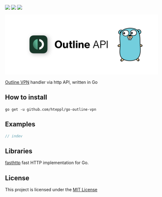 [![](https://img.shields.io/badge/Go-00ADD8?&style=for-the-badge&logo=go&logoColor=white)]() [![](https://img.shields.io/badge/Outline-31B390?&style=for-the-badge&logoColor=white)]() [![](https://img.shields.io/badge/MIT%20License-98C610?&style=for-the-badge&logoColor=white)]()

![](./assets/logo.png)

[Outline VPN](https://getoutline.org) handler via http API, written in Go

## How to install

`go get -u github.com/hteppl/go-outline-vpn`

## Examples

```go
// indev
```

## Libraries

[fasthttp](https://github.com/valyala/fasthttp) fast HTTP implementation for Go.

## License

This project is licensed under the [MIT License](https://opensource.org/licenses/MIT)
